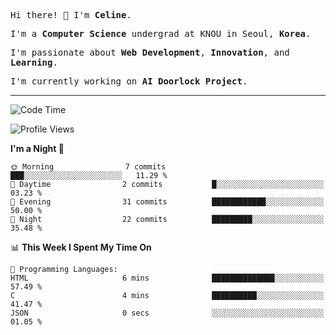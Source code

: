 <p><samp>Hi there! 👋 I'm <b>Celine</b>.</samp></p>
<p><samp>I'm a <b>Computer Science</b> undergrad at KNOU in Seoul, <b>Korea</b>.</samp></p>
<p><samp>I'm passionate about <b>Web Development</b>, <b>Innovation</b>, and <b>Learning</b>.</samp></p>
<p><samp>I'm currently working on <b>AI Doorlock Project</b>.</samp></p>
<hr>

<!--START_SECTION:celine-->
![Code Time](http://img.shields.io/badge/Code%20Time-3%20hrs%2023%20mins-blue)

![Profile Views](http://img.shields.io/badge/Profile%20Views-6-blue)

**I'm a Night 🦉** 

```text
🌞 Morning                7 commits           ███░░░░░░░░░░░░░░░░░░░░░░   11.29 % 
🌆 Daytime                2 commits           █░░░░░░░░░░░░░░░░░░░░░░░░   03.23 % 
🌃 Evening                31 commits          ████████████░░░░░░░░░░░░░   50.00 % 
🌙 Night                  22 commits          █████████░░░░░░░░░░░░░░░░   35.48 % 
```


📊 **This Week I Spent My Time On** 

```text
💬 Programming Languages: 
HTML                     6 mins              ██████████████░░░░░░░░░░░   57.49 % 
C                        4 mins              ██████████░░░░░░░░░░░░░░░   41.47 % 
JSON                     0 secs              ░░░░░░░░░░░░░░░░░░░░░░░░░   01.05 % 
```


<!--END_SECTION:celine-->
